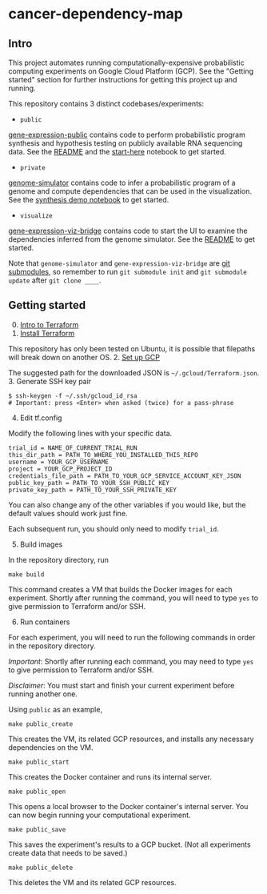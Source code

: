 # cancer-dependency-map

## Intro
This project automates running computationally-expensive probabilistic computing experiments on Google Cloud Platform (GCP). See the "Getting started" section for further instructions for getting this project up and running.

This repository contains 3 distinct codebases/experiments:
* `public`

[gene-expression-public](/gene-expression-public) contains code to perform probabilistic program
synthesis and hypothesis testing on publicly available RNA sequencing data. See the [README](/gene-expression-public/README.md) and the [start-here](/gene-expression-public/start-here.ipynb) notebook to get started.
* `private`

[genome-simulator](https://github.com/mit-quest/genome-simulator/) contains code to infer a probabilistic program of a genome and compute dependencies that can be used in the visualization. See the [synthesis demo notebook](https://github.com/mit-quest/genome-simulator/blob/master/synthesis-demo-with-one-part-Bridge.ipynb) to get started.
* `visualize`

[gene-expression-viz-bridge](https://github.com/mit-quest/gene-expression-viz-bridge) contains code to start the UI to examine the dependencies inferred from the genome simulator. See the [README](https://github.com/mit-quest/gene-expression-viz-bridge/blob/master/README.md) to get started.

Note that `genome-simulator` and `gene-expression-viz-bridge` are [git submodules](https://git-scm.com/book/en/v2/Git-Tools-Submodules), so remember to run `git submodule init` and `git submodule update` after `git clone ____`.

## Getting started
0. [Intro to Terraform](https://learn.hashicorp.com/terraform/gcp/intro)
1. [Install Terraform](https://learn.hashicorp.com/terraform/gcp/install)

This repository has only been tested on Ubuntu, it is possible that filepaths will break down on another OS.
2. [Set up GCP](https://learn.hashicorp.com/terraform/gcp/build)

The suggested path for the downloaded JSON is `~/.gcloud/Terraform.json`.
3. Generate SSH key pair

```
$ ssh-keygen -f ~/.ssh/gcloud_id_rsa
# Important: press <Enter> when asked (twice) for a pass-phrase
```

4. Edit tf.config

Modify the following lines with your specific data.
```
trial_id = NAME_OF_CURRENT_TRIAL_RUN
this_dir_path = PATH_TO_WHERE_YOU_INSTALLED_THIS_REPO
username = YOUR_GCP_USERNAME
project = YOUR_GCP_PROJECT_ID
credentials_file_path = PATH_TO_YOUR_GCP_SERVICE_ACCOUNT_KEY_JSON
public_key_path = PATH_TO_YOUR_SSH_PUBLIC_KEY
private_key_path = PATH_TO_YOUR_SSH_PRIVATE_KEY
```

You can also change any of the other variables if you would like, but the default values should work just fine.

Each subsequent run, you should only need to modify `trial_id`.

5. Build images

In the repository directory, run

`make build`

This command creates a VM that builds the Docker images for each experiment. Shortly after running the command, you will need to type `yes` to give permission to Terraform and/or SSH.

6. Run containers

For each experiment, you will need to run the following commands in order in the repository directory.

*Important*: Shortly after running each command, you may need to type `yes` to give permission to Terraform and/or SSH.

*Disclaimer*: You must start and finish your current experiment before running another one.

Using `public` as an example,

`make public_create`

This creates the VM, its related GCP resources, and installs any necessary dependencies on the VM.

`make public_start`

This creates the Docker container and runs its internal server.

`make public_open`

This opens a local browser to the Docker container's internal server. You can now begin running your computational experiment.

`make public_save`

This saves the experiment's results to a GCP bucket. (Not all experiments create data that needs to be saved.)

`make public_delete`

This deletes the VM and its related GCP resources.
